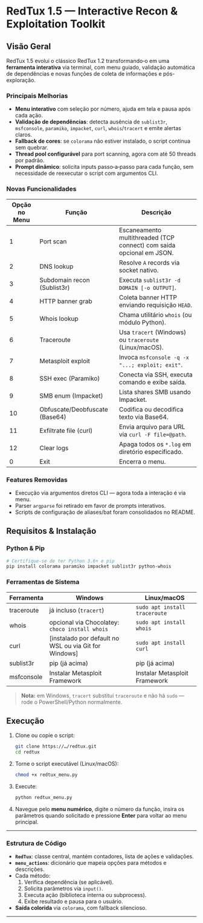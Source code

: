 # RedTux 1.5 — Interactive Recon & Exploitation Toolkit

## Visão Geral
RedTux 1.5 evolui o clássico RedTux 1.2 transformando‑o em uma **ferramenta interativa** via terminal, com menu guiado, validação automática de dependências e novas funções de coleta de informações e pós-exploração.

### Principais Melhorias
- **Menu interativo** com seleção por número, ajuda em tela e pausa após cada ação.
- **Validação de dependências**: detecta ausência de `sublist3r`, `msfconsole`, `paramiko`, `impacket`, `curl`, `whois`/`tracert` e emite alertas claros.
- **Fallback de cores**: se `colorama` não estiver instalado, o script continua sem quebrar.
- **Thread pool configurável** para port scanning, agora com até 50 threads por padrão.
- **Prompt dinâmico**: solicita inputs passo‑a‑passo para cada função, sem necessidade de reexecutar o script com argumentos CLI.

### Novas Funcionalidades
| Opção no Menu | Função                              | Descrição                                                                                   |
|---------------|-------------------------------------|---------------------------------------------------------------------------------------------|
| 1             | Port scan                           | Escaneamento multithreaded (TCP connect) com saída opcional em JSON.                        |
| 2             | DNS lookup                          | Resolve `A` records via socket nativo.                                                     |
| 3             | Subdomain recon (Sublist3r)         | Executa `sublist3r -d DOMAIN [-o OUTPUT]`.                                                 |
| 4             | HTTP banner grab                    | Coleta banner HTTP enviando requisição `HEAD`.                                             |
| 5             | Whois lookup                        | Chama utilitário `whois` (ou módulo Python).                                               |
| 6             | Traceroute                          | Usa `tracert` (Windows) ou `traceroute` (Linux/macOS).                                      |
| 7             | Metasploit exploit                  | Invoca `msfconsole -q -x "...; exploit; exit"`.                                            |
| 8             | SSH exec (Paramiko)                 | Conecta via SSH, executa comando e exibe saída.                                            |
| 9             | SMB enum (Impacket)                 | Lista shares SMB usando Impacket.                                                           |
| 10            | Obfuscate/Deobfuscate (Base64)      | Codifica ou decodifica texto via Base64.                                                   |
| 11            | Exfiltrate file (curl)              | Envia arquivo para URL via `curl -F file=@path`.                                           |
| 12            | Clear logs                          | Apaga todos os `*.log` em diretório especificado.                                          |
| 0             | Exit                                | Encerra o menu.                                                                             |

### Features Removidas
- Execução via argumentos diretos CLI — agora toda a interação é via menu.
- Parser `argparse` foi retirado em favor de prompts interativos.
- Scripts de configuração de aliases/bat foram consolidados no README.

## Requisitos & Instalação

### Python & Pip
```bash
# Certifique‑se de ter Python 3.6+ e pip
pip install colorama paramiko impacket sublist3r python-whois
```

### Ferramentas de Sistema

| Ferramenta | Windows                                  | Linux/macOS                       |
|------------|------------------------------------------|-----------------------------------|
| traceroute | já incluso (`tracert`)                   | `sudo apt install traceroute`     |
| whois      | opcional via Chocolatey: `choco install whois` | `sudo apt install whois`          |
| curl       | [instalado por default no WSL ou via Git for Windows] | `sudo apt install curl`           |
| sublist3r  | pip (já acima)                           | pip (já acima)                    |
| msfconsole | Instalar Metasploit Framework            | Instalar Metasploit Framework     |

> **Nota:** em Windows, `tracert` substitui `traceroute` e não há `sudo` — rode o PowerShell/Python normalmente.

## Execução
1. Clone ou copie o script:
   ```bash
   git clone https://…/redtux.git
   cd redtux
   ```
2. Torne o script executável (Linux/macOS):
   ```bash
   chmod +x redtux_menu.py
   ```
3. Execute:
   ```bash
   python redtux_menu.py
   ```
4. Navegue pelo **menu numérico**, digite o número da função, insira os parâmetros quando solicitado e pressione **Enter** para voltar ao menu principal.

---

### Estrutura de Código
- **`RedTux`**: classe central, mantém contadores, lista de ações e validações.
- **`menu_actions`**: dicionário que mapeia opções para métodos e descrições.
- Cada método:
  1. Verifica dependência (se aplicável).
  2. Solicita parâmetros via `input()`.
  3. Executa ação (biblioteca interna ou subprocess).
  4. Exibe resultado e pausa para o usuário.
- **Saída colorida** via `colorama`, com fallback silencioso.

---   
